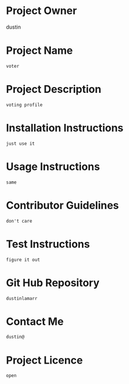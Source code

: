 # Project Owner 
   dustin
 # Project Name
    voter
 # Project Description
    voting profile
 # Installation Instructions
    just use it
 # Usage Instructions
    same
 # Contributor Guidelines
    don't care
 # Test Instructions
    figure it out
 # Git Hub Repository
    dustinlamarr
 # Contact Me
    dustin@
 # Project Licence
    open
